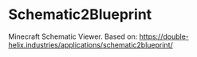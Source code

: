 # Schematic2Blueprint
Minecraft Schematic Viewer.  Based on: https://double-helix.industries/applications/schematic2blueprint/
